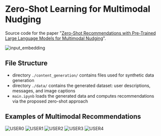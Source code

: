 # Zero-Shot Learning for Multimodal Nudging
Source code for the paper "[Zero-Shot Recommendations with Pre-Trained Large Language Models for Multimodal Nudging](https://arxiv.org/abs/2309.01026)".

![input_embedding](https://github.com/paxnea/wain23/assets/133911288/7b697e0b-9c51-454b-8387-ad042d9ce392)

## File Structure
* directory `./content_generation/` contains files used for synthetic data generation
* directory `./data/` contains the generated dataset: user descriptions, messages, and image captions
* `main.ipynb` loads the generated data and computes recommendations via the proposed zero-shot approach

## Examples of Multimodal Recommendations
![USER0](https://github.com/paxnea/wain23/assets/133911288/6a72e831-322b-482e-9fb6-de562db4527c)
![USER1](https://github.com/paxnea/wain23/assets/133911288/60f9002a-6fab-462f-b517-d98142e2b8db)
![USER2](https://github.com/paxnea/wain23/assets/133911288/2f91697a-af5c-4db0-8784-6c7d9dbda26e)
![USER3](https://github.com/paxnea/wain23/assets/133911288/777815fd-2be5-4a23-9f15-33dfde848896)
![USER4](https://github.com/paxnea/wain23/assets/133911288/62c45934-ae61-41c6-8cbf-ea565559cac8)
